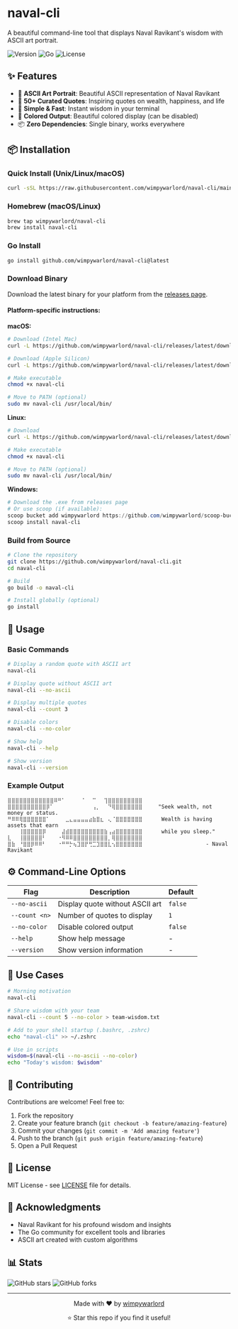 # naval-cli

A beautiful command-line tool that displays Naval Ravikant's wisdom with ASCII art portrait.

![Version](https://img.shields.io/badge/version-1.0.0-blue)
![Go](https://img.shields.io/badge/Go-1.20+-00ADD8?logo=go)
![License](https://img.shields.io/badge/license-MIT-green)

## ✨ Features

- 🎨 **ASCII Art Portrait**: Beautiful ASCII representation of Naval Ravikant
- 💬 **50+ Curated Quotes**: Inspiring quotes on wealth, happiness, and life
- 🎯 **Simple & Fast**: Instant wisdom in your terminal
- 🌈 **Colored Output**: Beautiful colored display (can be disabled)
- 📦 **Zero Dependencies**: Single binary, works everywhere

## 📦 Installation

### Quick Install (Unix/Linux/macOS)

```bash
curl -sSL https://raw.githubusercontent.com/wimpywarlord/naval-cli/main/install.sh | bash
```

### Homebrew (macOS/Linux)

```bash
brew tap wimpywarlord/naval-cli
brew install naval-cli
```

### Go Install

```bash
go install github.com/wimpywarlord/naval-cli@latest
```

### Download Binary

Download the latest binary for your platform from the [releases page](https://github.com/wimpywarlord/naval-cli/releases).

#### Platform-specific instructions:

**macOS:**
```bash
# Download (Intel Mac)
curl -L https://github.com/wimpywarlord/naval-cli/releases/latest/download/naval-cli-darwin-amd64 -o naval-cli

# Download (Apple Silicon)
curl -L https://github.com/wimpywarlord/naval-cli/releases/latest/download/naval-cli-darwin-arm64 -o naval-cli

# Make executable
chmod +x naval-cli

# Move to PATH (optional)
sudo mv naval-cli /usr/local/bin/
```

**Linux:**
```bash
# Download
curl -L https://github.com/wimpywarlord/naval-cli/releases/latest/download/naval-cli-linux-amd64 -o naval-cli

# Make executable
chmod +x naval-cli

# Move to PATH (optional)
sudo mv naval-cli /usr/local/bin/
```

**Windows:**
```powershell
# Download the .exe from releases page
# Or use scoop (if available):
scoop bucket add wimpywarlord https://github.com/wimpywarlord/scoop-bucket
scoop install naval-cli
```

### Build from Source

```bash
# Clone the repository
git clone https://github.com/wimpywarlord/naval-cli.git
cd naval-cli

# Build
go build -o naval-cli

# Install globally (optional)
go install
```

## 🚀 Usage

### Basic Commands

```bash
# Display a random quote with ASCII art
naval-cli

# Display quote without ASCII art
naval-cli --no-ascii

# Display multiple quotes
naval-cli --count 3

# Disable colors
naval-cli --no-color

# Show help
naval-cli --help

# Show version
naval-cli --version
```

### Example Output

```
⣿⣿⣿⣿⣿⣿⣿⣿⣿⣿⣿⣿⠿⠛⠁⠀⠀⠀⠀⠈⠀⠀⠉⠀⠀⢹⣿⣿⣿⣿⣿⣿⣿⣿⣿
⣿⣿⣿⣿⣿⣿⣿⣿⣿⣿⡿⠁⠀⠀⠀⠀⠀⠀⠀⠀⠀⠀⢠⡀⠀⠀⠙⢿⣿⣿⣿⣿⣿⣿⣿     "Seek wealth, not money or status.
⠛⠿⠿⢿⣿⣿⣿⣿⣿⣿⠁⠀⠀⠀⠀⣀⣄⣤⣤⣤⣤⣴⣷⣿⣆⠀⢄⠈⣿⣿⣿⣿⣿⣿⣿      Wealth is having assets that earn
⠀⠀⠀⢸⣿⣿⣿⣿⣿⡿⠀⠀⠀⠀⣼⣾⣿⣿⣿⣿⣿⣿⣿⣿⣿⣷⢠⣴⣿⣿⣿⣿⣿⣿⣿      while you sleep."
⣇⠀⠀⢸⣿⣿⣿⣿⣿⠃⠀⠀⠀⠐⠻⠿⠿⣿⣿⣿⣿⣿⣿⣿⣿⣿⡀⢿⣿⣿⣿⣿⣿⣿⣿
⣿⣷⠀⠘⣿⣿⡿⠿⠿⠃⠀⠀⠀⠐⠛⠛⡓⢦⣹⣿⡟⢛⣉⣹⣿⣿⣇⢢⣿⣿⣿⣿⣿⣿⣿                    - Naval Ravikant
```

## ⚙️ Command-Line Options

| Flag | Description | Default |
|------|-------------|---------|
| `--no-ascii` | Display quote without ASCII art | `false` |
| `--count <n>` | Number of quotes to display | `1` |
| `--no-color` | Disable colored output | `false` |
| `--help` | Show help message | - |
| `--version` | Show version information | - |

## 🎯 Use Cases

```bash
# Morning motivation
naval-cli

# Share wisdom with your team
naval-cli --count 5 --no-color > team-wisdom.txt

# Add to your shell startup (.bashrc, .zshrc)
echo "naval-cli" >> ~/.zshrc

# Use in scripts
wisdom=$(naval-cli --no-ascii --no-color)
echo "Today's wisdom: $wisdom"
```

## 🤝 Contributing

Contributions are welcome! Feel free to:

1. Fork the repository
2. Create your feature branch (`git checkout -b feature/amazing-feature`)
3. Commit your changes (`git commit -m 'Add amazing feature'`)
4. Push to the branch (`git push origin feature/amazing-feature`)
5. Open a Pull Request

## 📝 License

MIT License - see [LICENSE](LICENSE) file for details.

## 🙏 Acknowledgments

- Naval Ravikant for his profound wisdom and insights
- The Go community for excellent tools and libraries
- ASCII art created with custom algorithms

## 📊 Stats

![GitHub stars](https://img.shields.io/github/stars/wimpywarlord/naval-cli?style=social)
![GitHub forks](https://img.shields.io/github/forks/wimpywarlord/naval-cli?style=social)

---

<p align="center">Made with ❤️ by <a href="https://github.com/wimpywarlord">wimpywarlord</a></p>
<p align="center">⭐ Star this repo if you find it useful!</p>